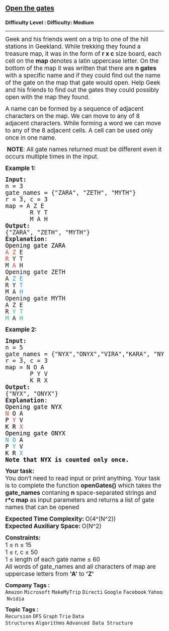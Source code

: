 <h2><a href="https://www.geeksforgeeks.org/problems/word-boggle-ii--141631/1?page=5&category=Graph&sortBy=submissions">Open the gates</a></h2><h3>Difficulty Level : Difficulty: Medium</h3><hr><div class="problems_problem_content__Xm_eO"><p><span style="font-size: 14pt;">Geek and his friends went on a trip to one of the hill stations in Geekland. While trekking they found a treasure map, it was in the form of <strong>r x c</strong> size board, each cell on the <strong>map</strong> denotes a latin uppercase letter. On the bottom of the map it was written that there are <strong>n gates</strong> with a specific name and if they could find out the name of the gate on the map that gate would open. Help Geek and his friends to find out the gates they could possibly open with the map they found.&nbsp;</span></p>
<p><span style="font-size: 14pt;">A name can be formed by a sequence of adjacent characters on the map. We can move to any of 8 adjacent characters. While forming a word we can move to any of the 8 adjacent cells. A cell can be used only once in one name.</span></p>
<p><span style="font-size: 14pt;">&nbsp;<strong>NOTE</strong>: All gate names returned must be different even it occurs multiple times in the input.</span></p>
<p><span style="font-size: 14pt;"><strong>Example 1:</strong></span></p>
<pre><span style="font-size: 14pt;"><strong>Input: 
</strong>n = 3
gate_names = {"ZARA", "ZETH", "MYTH"}
r = 3, c = 3
map = A Z E<br>       R Y T<br>       M A H
<strong>Output:</strong>
{"ZARA", "ZETH", "MYTH"}
<strong>Explanation</strong>: <br><span style="color: #e03e2d;"><span style="color: #000000;">Opening gate ZARA</span><br>A</span> <span style="color: #e03e2d;">Z</span> E<br><span style="color: #e03e2d;">R</span> Y T<br>M <span style="color: #e03e2d;">A</span> H<br>Opening gate ZETH<br>A <span style="color: #3598db;">Z</span> <span style="color: #3598db;">E</span><br>R Y <span style="color: #3598db;">T</span><br>M A <span style="color: #3598db;">H</span><br>Opening gate MYTH<br>A Z E<br>R <span style="color: #2dc26b;">Y</span> <span style="color: #2dc26b;">T</span><br><span style="color: #2dc26b;">M</span> A <span style="color: #2dc26b;">H</span>
</span></pre>
<p><span style="font-size: 14pt;"><strong>Example 2:</strong></span></p>
<pre><span style="font-size: 14pt;"><strong>Input:</strong>
n = 5
gate_names = {"NYX","ONYX","VIRA","KARA", "NYX"}
r = 3, c = 3 
map = N O A<br>       P Y V<br>       K R X
<strong>Output:</strong>
{"NYX", "ONYX"}
<strong>Explanation</strong>: <br><span style="color: #000000;">Opening gate NYX<br><span style="color: #e03e2d;">N</span> O A<br>P <span style="color: #e03e2d;">Y</span> V<br>K R <span style="color: #e03e2d;">X</span><br>Opening gate ONYX<br><span style="color: #3598db;">N</span> <span style="color: #3598db;">O</span> A<br>P <span style="color: #3598db;">Y</span> V<br>K R <span style="color: #3598db;">X<br><strong><span style="color: #000000;">Note that NYX is counted only once.</span></strong></span></span></span></pre>
<p><span style="font-size: 14pt;"><strong>Your task:</strong><br>You don’t need to read input or print anything. Your task is to complete the function&nbsp;<strong>openGates()</strong> which takes the <strong>gate_names</strong> contaning <strong>n</strong> space-separated strings and <strong>r*c map</strong> as input parameters and returns a list of gate names that can be opened</span></p>
<p><span style="font-size: 14pt;"><strong>Expected Time Complexity: </strong>O(4^(N^2))<br><strong>Expected Auxiliary Space:&nbsp;</strong>O(N^2)</span></p>
<div><span style="font-size: 14pt;"><strong>Constraints:</strong><br>1 ≤ n ≤ 15<br>1 ≤ r, c ≤ 50<br>1 ≤ length of each gate name ≤ 60</span></div>
<div><span style="font-size: 14pt;">All words of gate_names and all characters of map are uppercase letters from <strong>'A'</strong> to <strong>'Z'</strong></span></div></div><p><span style=font-size:18px><strong>Company Tags : </strong><br><code>Amazon</code>&nbsp;<code>Microsoft</code>&nbsp;<code>MakeMyTrip</code>&nbsp;<code>Directi</code>&nbsp;<code>Google</code>&nbsp;<code>Facebook</code>&nbsp;<code>Yahoo</code>&nbsp;<code>Nvidia</code>&nbsp;<br><p><span style=font-size:18px><strong>Topic Tags : </strong><br><code>Recursion</code>&nbsp;<code>DFS</code>&nbsp;<code>Graph</code>&nbsp;<code>Trie</code>&nbsp;<code>Data Structures</code>&nbsp;<code>Algorithms</code>&nbsp;<code>Advanced Data Structure</code>&nbsp;